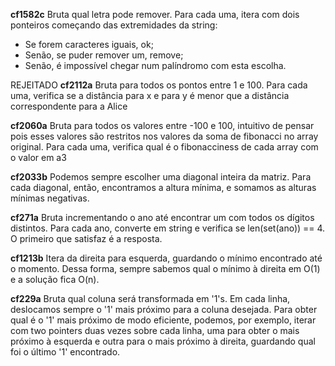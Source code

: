 **cf1582c**
Bruta qual letra pode remover. Para cada uma, itera com dois ponteiros começando das extremidades da string:
- Se forem caracteres iguais, ok;
- Senão, se puder remover um, remove;
- Senão, é impossível chegar num palíndromo com esta escolha.

REJEITADO **cf2112a**
Bruta para todos os pontos entre 1 e 100. Para cada uma, verifica se a distância para x e para y é menor que a distância correspondente para a Alice

**cf2060a**
Bruta para todos os valores entre -100 e 100, intuitivo de pensar pois esses valores são restritos nos valores da soma de fibonacci no array original.
Para cada uma, verifica qual é o fibonacciness de cada array com o valor em a3

**cf2033b**
Podemos sempre escolher uma diagonal inteira da matriz. Para cada diagonal, então, encontramos a altura mínima, e somamos as alturas mínimas negativas.

**cf271a**
Bruta incrementando o ano até encontrar um com todos os dígitos distintos. Para cada ano, converte em string e verifica se len(set(ano)) == 4. O primeiro que satisfaz é a resposta.

**cf1213b**
Itera da direita para esquerda, guardando o mínimo encontrado até o momento. Dessa forma, sempre sabemos qual o mínimo à direita em O(1) e a solução fica O(n).

**cf229a**
Bruta qual coluna será transformada em '1's. Em cada linha, deslocamos sempre o '1' mais próximo para a coluna desejada. Para obter qual é o '1' mais próximo de modo eficiente, podemos, por exemplo, iterar com two pointers duas vezes sobre cada linha, uma para obter o mais próximo à esquerda e outra para o mais próximo à direita, guardando qual foi o último '1' encontrado.
